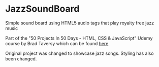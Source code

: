 # JazzSoundBoard
Simple sound board using HTML5 audio tags that play royalty free jazz music

Part of the "50 Projects In 50 Days - HTML, CSS & JavaScript" Udemy course by Brad Taversy which can be found [here](https://www.udemy.com/course/50-projects-50-days/?src=sac&kw=50)

Original project was changed to showcase jazz songs. Styling has also been changed. 
